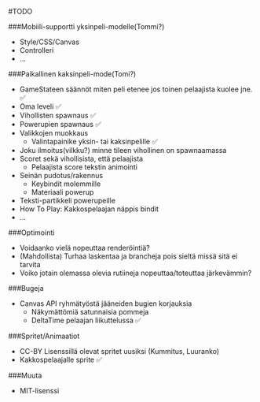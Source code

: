 #TODO

###Mobiili-supportti yksinpeli-modelle(Tommi?)
- Style/CSS/Canvas
- Controlleri
- ...

###Paikallinen kaksinpeli-mode(Tomi?)
- GameStateen säännöt miten peli etenee jos toinen pelaajista kuolee jne. :white_check_mark:
- Oma leveli :white_check_mark:
- Vihollisten spawnaus :white_check_mark:
- Powerupien spawnaus :white_check_mark:
- Valikkojen muokkaus
  - Valintapainike yksin- tai kaksinpelille :white_check_mark:
- Joku ilmoitus(vilkku?) minne tileen vihollinen on spawnaamassa
- Scoret sekä vihollisista, että pelaajista
  - Pelaajista score tekstin animointi
- Seinän pudotus/rakennus
  - Keybindit molemmille
  - Materiaali powerup
- Teksti-partikkeli powerupeille
- How To Play: Kakkospelaajan näppis bindit
- ...

###Optimointi
- Voidaanko vielä nopeuttaa renderöintiä?
- (Mahdollista) Turhaa laskentaa ja brancheja pois sieltä missä sitä ei tarvita
- Voiko jotain olemassa olevia rutiineja nopeuttaa/toteuttaa järkevämmin?

###Bugeja
- Canvas API ryhmätyöstä jääneiden bugien korjauksia
  - Näkymättömiä satunnaisia pommeja
  - DeltaTime pelaajan liikuttelussa :white_check_mark:

###Spritet/Animaatiot
- CC-BY Lisenssillä olevat spritet uusiksi (Kummitus, Luuranko)
- Kakkospelaajalle sprite :white_check_mark:

###Muuta
- MIT-lisenssi